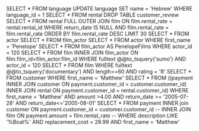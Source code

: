 SELECT * FROM language 
UPDATE language 
SET name = 'Hebrew' WHERE language_id = 1 
SELECT * FROM rental DROP TABLE customer_review 
SELECT * FROM rental FULL OUTER JOIN film ON film.rental_rate = rental.rental_id 
WHERE return_date IS NULL AND film.rental_rate = film.rental_rate 
ORDER BY film.rental_rate DESC LIMIT 30 
SELECT * FROM actor 
SELECT * FROM film_actor 
SELECT * FROM actor WHERE first_name = 'Penelope'
SELECT * FROM film_actor AS PenelopeFilms WHERE actor_id = 120 
SELECT * FROM film  INNER JOIN film_actor ON film.film_id=film_actor.film_id 
WHERE fulltext @@to_tsquery('sumo') AND actor_id = 120
SELECT * FROM film  WHERE fulltext @@to_tsquery('documentary') AND length<=60 AND rating = 'R' 
SELECT * FROM customer WHERE first_name = 'Matthew' 
SELECT * FROM ((payment INNER JOIN customer ON payment.customer_id = customer.customer_id) 
INNER JOIN rental ON payment.customer_id = rental.customer_id)
WHERE first_name = 'Matthew' AND amount >4.00 AND return_date >= '2005-07-28' AND return_date<='2005-08-01' 
SELECT * FROM payment INNER join customer ON payment.customer_id = customer.customer_id -- 
INNER JOIN film ON payment.amount = film.rental_rate -- WHERE description LIKE '%Boat%' AND replacement_cost = 29.99 AND first_name = 'Matthew'
